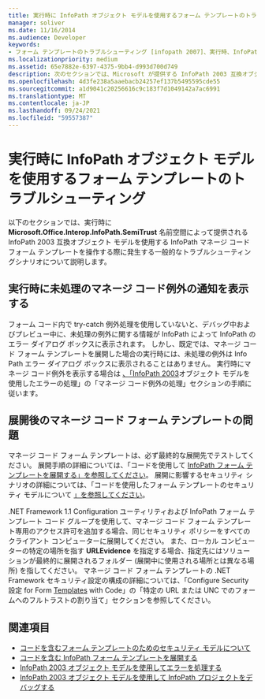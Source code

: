 ```yaml
---
title: 実行時に InfoPath オブジェクト モデルを使用するフォーム テンプレートのトラブルシューティング
manager: soliver
ms.date: 11/16/2014
ms.audience: Developer
keywords:
- フォーム テンプレートのトラブルシューティング [infopath 2007]、実行時、InfoPath 2003 互換フォーム テンプレート、実行時のトラブルシューティング
ms.localizationpriority: medium
ms.assetid: 65e7882e-6397-4375-9bb4-d993d700d749
description: 次のセクションでは、Microsoft が提供する InfoPath 2003 互換オブジェクト モデルを使用する InfoPath マネージ コード フォーム テンプレートの操作中に発生する可能性のある一般的なトラブルシューティングシナリオについて説明します。Office.Interop.InfoPath.SemiTrust 名前空間を実行時に指定します。
ms.openlocfilehash: 4d3fe238a5aaebacb24257ef137b5495595cde55
ms.sourcegitcommit: a1d9041c20256616c9c183f7d1049142a7ac6991
ms.translationtype: MT
ms.contentlocale: ja-JP
ms.lasthandoff: 09/24/2021
ms.locfileid: "59557387"
---
```

# <a name="troubleshoot-form-templates-that-use-the-infopath-object-model-at-run-time"></a>実行時に InfoPath オブジェクト モデルを使用するフォーム テンプレートのトラブルシューティング

以下のセクションでは、実行時に **Microsoft.Office.Interop.InfoPath.SemiTrust** 名前空間によって提供される InfoPath 2003 互換オブジェクト モデルを使用する InfoPath マネージ コード フォーム テンプレートを操作する際に発生する一般的なトラブルシューティングシナリオについて説明します。 
  
## <a name="display-notifications-for-unhandled-managed-code-exceptions-at-run-time"></a>実行時に未処理のマネージ コード例外の通知を表示する

フォーム コード内で try-catch 例外処理を使用していないと、デバッグ中およびプレビュー中に、未処理の例外に関する情報が InfoPath によって InfoPath のエラー ダイアログ ボックスに表示されます。 しかし、既定では、マネージ コード フォーム テンプレートを展開した場合の実行時には、未処理の例外は Info Path エラー ダイアログ ボックスに表示されることはありません。 実行時にマネージ コード例外を表示する場合は [、「InfoPath 2003](how-to-handle-errors-using-the-infopath-2003-object-model.md)オブジェクト モデルを使用したエラーの処理」の「マネージ コード例外の処理」セクションの手順に従います。
  
## <a name="problems-with-managed-code-form-templates-after-deployment"></a>展開後のマネージ コード フォーム テンプレートの問題

マネージ コード フォーム テンプレートは、必ず最終的な展開先でテストしてください。 展開手順の詳細については、「コードを使用して [InfoPath フォーム テンプレートを展開する」を参照してください](how-to-deploy-infopath-form-templates-with-code.md)。 展開に影響するセキュリティ シナリオの詳細については、「コードを使用したフォーム テンプレートのセキュリティ モデルについて [」を参照してください](about-the-security-model-for-form-templates-with-code.md)。
  
.NET Framework 1.1 Configuration ユーティリティおよび InfoPath フォーム テンプレート コード グループを使用して、マネージ コード フォーム テンプレート専用のアクセス許可を追加する場合、同じセキュリティ ポリシーをすべてのクライアント コンピューターに展開してください。 また、ローカル コンピューターの特定の場所を指す **URLEvidence** を指定する場合、指定先にはソリューションが最終的に展開されるフォルダー (展開中に使用される場所とは異なる場所) を指してください。 マネージ コード フォーム テンプレートの .NET Framework セキュリティ設定の構成の詳細については、「Configure Security 設定 for Form [Templates](how-to-configure-security-settings-for-form-templates-with-code.md) with Code」の「特定の URL または UNC でのフォームへのフルトラストの割り当て」セクションを参照してください。 
  
## <a name="see-also"></a>関連項目

- [コードを含むフォーム テンプレートのためのセキュリティ モデルについて](about-the-security-model-for-form-templates-with-code.md)
- [コードを含む InfoPath フォーム テンプレートを展開する](how-to-deploy-infopath-form-templates-with-code.md)
- [InfoPath 2003 オブジェクト モデルを使用してエラーを処理する](how-to-handle-errors-using-the-infopath-2003-object-model.md)
- [InfoPath 2003 オブジェクト モデルを使用して InfoPath プロジェクトをデバッグする](how-to-debug-infopath-projects-using-the-infopath-2003-object-model.md)


